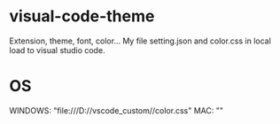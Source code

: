 # visual-code-theme
Extension, theme, font, color...
My file setting.json and color.css in local load to visual studio code.
# OS
WINDOWS: "file:///D://vscode_custom//color.css"
MAC: ""